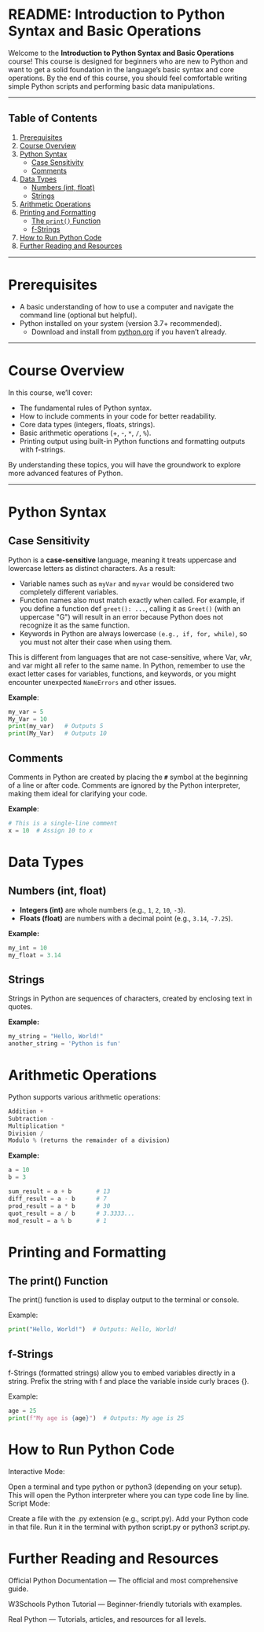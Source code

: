 # README: Introduction to Python Syntax and Basic Operations

Welcome to the **Introduction to Python Syntax and Basic Operations** course! This course is designed for beginners who are new to Python and want to get a solid foundation in the language’s basic syntax and core operations. By the end of this course, you should feel comfortable writing simple Python scripts and performing basic data manipulations.

---

## Table of Contents
1. [Prerequisites](#prerequisites)  
2. [Course Overview](#course-overview)  
3. [Python Syntax](#python-syntax)  
   - [Case Sensitivity](#case-sensitivity)  
   - [Comments](#comments)  
4. [Data Types](#data-types)  
   - [Numbers (int, float)](#numbers-int-float)  
   - [Strings](#strings)  
5. [Arithmetic Operations](#arithmetic-operations)  
6. [Printing and Formatting](#printing-and-formatting)  
   - [The `print()` Function](#the-print-function)  
   - [f-Strings](#f-strings)  
7. [How to Run Python Code](#how-to-run-python-code)  
8. [Further Reading and Resources](#further-reading-and-resources)  

---

# Prerequisites

- A basic understanding of how to use a computer and navigate the command line (optional but helpful).
- Python installed on your system (version 3.7+ recommended).  
  - Download and install from [python.org](https://www.python.org/downloads/) if you haven’t already.

---

# Course Overview

In this course, we’ll cover:
- The fundamental rules of Python syntax.
- How to include comments in your code for better readability.
- Core data types (integers, floats, strings).
- Basic arithmetic operations (+, -, `*`, `/`, `%`).
- Printing output using built-in Python functions and formatting outputs with f-strings.

By understanding these topics, you will have the groundwork to explore more advanced features of Python.

---

# Python Syntax

## Case Sensitivity
Python is a **case-sensitive** language, meaning it treats uppercase and lowercase letters as distinct characters. As a result:
- Variable names such as `myVar` and `myvar` would be considered two completely different variables.
- Function names also must match exactly when called. For example, if you define a function def `greet(): ...`, calling it as `Greet()` (with an uppercase "G") will result in an error because Python does not recognize it as the same function.
- Keywords in Python are always lowercase `(e.g., if, for, while)`, so you must not alter their case when using them.

This is different from languages that are not case-sensitive, where Var, vAr, and var might all refer to the same name. In Python, remember to use the exact letter cases for variables, functions, and keywords, or you might encounter unexpected `NameErrors` and other issues.

**Example**:
```python
my_var = 5
My_Var = 10
print(my_var)   # Outputs 5
print(My_Var)   # Outputs 10
```
## Comments
Comments in Python are created by placing the **`#`** symbol at the beginning of a line or after code. Comments are ignored by the Python interpreter, making them ideal for clarifying your code.

**Example**:
```python
# This is a single-line comment
x = 10  # Assign 10 to x
```

# Data Types

## Numbers (int, float)

- **Integers (int)** are whole numbers (e.g., `1`, `2`, `10`, `-3`).
- **Floats (float)** are numbers with a decimal point (e.g., `3.14`, `-7.25`).

**Example:**

```python
my_int = 10
my_float = 3.14
```

## Strings

Strings in Python are sequences of characters, created by enclosing text in quotes.

**Example:**

```python
my_string = "Hello, World!"
another_string = 'Python is fun'
```

# Arithmetic Operations
Python supports various arithmetic operations:

```python
Addition +
Subtraction -
Multiplication *
Division /
Modulo % (returns the remainder of a division)
```

**Example:**

```python
a = 10
b = 3

sum_result = a + b       # 13
diff_result = a - b      # 7
prod_result = a * b      # 30
quot_result = a / b      # 3.3333...
mod_result = a % b       # 1
```

# Printing and Formatting
## The print() Function
The print() function is used to display output to the terminal or console.

Example:

```python
print("Hello, World!")  # Outputs: Hello, World!
```

## f-Strings

f-Strings (formatted strings) allow you to embed variables directly in a string.
Prefix the string with f and place the variable inside curly braces {}.

Example:

```python
age = 25
print(f"My age is {age}")  # Outputs: My age is 25
```

# How to Run Python Code

Interactive Mode:

Open a terminal and type python or python3 (depending on your setup).
This will open the Python interpreter where you can type code line by line.
Script Mode:

Create a file with the .py extension (e.g., script.py).
Add your Python code in that file.
Run it in the terminal with python script.py or python3 script.py.

# Further Reading and Resources

Official Python Documentation — The official and most comprehensive guide.

W3Schools Python Tutorial — Beginner-friendly tutorials with examples.

Real Python — Tutorials, articles, and resources for all levels.


